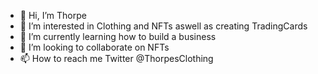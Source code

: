 - 👋 Hi, I’m Thorpe
- 👀 I’m interested in Clothing and NFTs aswell as creating TradingCards 
- 🌱 I’m currently learning how to build a business 
- 💞️ I’m looking to collaborate on NFTs
- 📫 How to reach me Twitter @ThorpesClothing 

<!---
Thorpes is a ✨ special ✨ repository because its `README.md` (this file) appears on your GitHub profile.
You can click the Preview link to take a look at your changes.
--->
